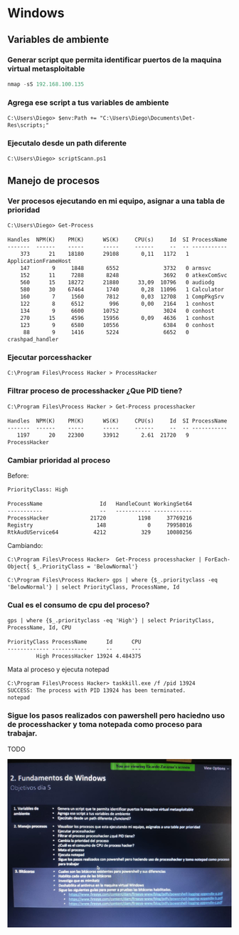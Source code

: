 # Windows

## Variables de ambiente

### Generar script que permita identificar puertos de la maquina virtual metasploitable

```python
nmap -sS 192.168.100.135
```

### Agrega ese script a tus variables de ambiente

```text
C:\Users\Diego> $env:Path += "C:\Users\Diego\Documents\Det-Res\scripts;"
```

### Ejecutalo desde un path diferente

```text
C:\Users\Diego> scriptScann.ps1
```

## Manejo de procesos

### Ver procesos ejecutando en mi equipo, asignar a una tabla de prioridad

```text
C:\Users\Diego> Get-Process

Handles  NPM(K)    PM(K)      WS(K)     CPU(s)     Id  SI ProcessName
-------  ------    -----      -----     ------     --  -- -----------
    373      21    18180      29108       0,11   1172   1 ApplicationFrameHost
    147       9     1848       6552              3732   0 armsvc
    152      11     7288       8248              3692   0 atkexComSvc
    560      15    18272      21880      33,09  10796   0 audiodg
    580      30    67464       1740       0,28  11096   1 Calculator
    160       7     1560       7812       0,03  12708   1 CompPkgSrv
    122       8     6512        996       0,00   2164   1 conhost
    134       9     6600      10752              3024   0 conhost
    270      15     4596      15956       0,09   4636   1 conhost
    123       9     6580      10556              6384   0 conhost
     88       9     1416       5224              6652   0 crashpad_handler
```

### Ejecutar porcesshacker

```text
C:\Program Files\Process Hacker > ProcessHacker
```

### Filtrar proceso de processhacker ¿Que PID tiene?

```text
C:\Program Files\Process Hacker > Get-Process processhacker

Handles  NPM(K)    PM(K)      WS(K)     CPU(s)     Id  SI ProcessName
-------  ------    -----      -----     ------     --  -- -----------
   1197      20    22300      33912       2.61  21720   9 ProcessHacker
```

### Cambiar prioridad al proceso

Before:

```text
PriorityClass: High

ProcessName                  Id   HandleCount WorkingSet64
-----------                  --   ----------- ------------
ProcessHacker             21720          1198     37769216
Registry                    148             0     79958016
RtkAudUService64           4212           329     10080256
```

Cambiando:

```text
C:\Program Files\Process Hacker>  Get-Process processhacker | ForEach-Object{ $_.PriorityClass = 'BelowNormal'}           
```



```text
C:\Program Files\Process Hacker> gps | where {$_.priorityclass -eq 'BelowNormal'} | select PriorityClass, ProcessName, Id
```

### Cual es el consumo de cpu del proceso?

```text
gps | where {$_.priorityclass -eq 'High'} | select PriorityClass, ProcessName, Id, CPU

PriorityClass ProcessName      Id      CPU
------------- -----------      --      ---
         High ProcessHacker 13924 4.484375
```

Mata al proceso y ejecuta notepad

```text
C:\Program Files\Process Hacker> taskkill.exe /f /pid 13924
SUCCESS: The process with PID 13924 has been terminated.
notepad
```

### Sigue los pasos realizados con pawershell pero haciedno uso de processhacker y toma notepada como proceso para trabajar.

TODO





![](../../.gitbook/assets/imagen%20%28362%29.png)

